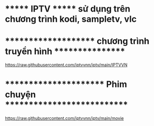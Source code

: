 #  ***** IPTV ***** sử dụng trên chương trình kodi, sampletv, vlc
#        ******************* chương trình truyền hình ***************
https://raw.githubusercontent.com/iptvvnn/iptv/main/IPTVVN
#        ********************* Phim chuyện **************************
https://raw.githubusercontent.com/iptvvnn/iptv/main/movie
